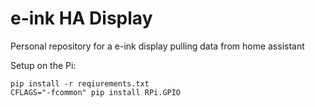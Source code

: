 e-ink HA Display
================

Personal repository for a e-ink display pulling data from home assistant

Setup on the Pi:

```
pip install -r reqiurements.txt
CFLAGS="-fcommon" pip install RPi.GPIO
```
